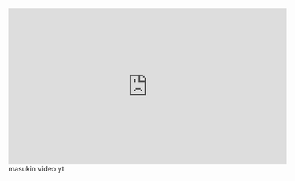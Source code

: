 <iframe width="560" height="315"
        src="https://www.youtube.com/embed/Zt9t055CzjE"
        frameborder="0"
        allow="accelerometer; autoplay; clipboard-write; encrypted-media; gyroscope; picture-in-picture"
        allowfullscreen>
</iframe>
masukin video yt
